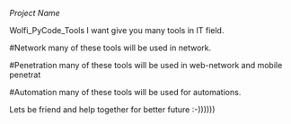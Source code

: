 *Project Name*

Wolfi_PyCode_Tools
I want give you many tools in IT field.

#Network
many of these tools will be used in network.

#Penetration
many of these tools will be used in web-network and mobile penetrat

#Automation
many of these tools will be used for automations.

Lets be friend and help together for better future :-))))))

